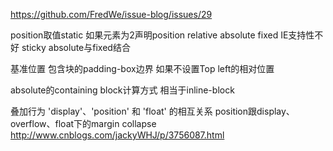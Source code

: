 https://github.com/FredWe/issue-blog/issues/29

position取值static 如果元素为2声明position
            relative absolute
            fixed IE支持性不好
            sticky absolute与fixed结合

基准位置
包含块的padding-box边界
如果不设置Top left的相对位置

absolute的containing block计算方式
相当于inline-block

叠加行为
'display'、'position' 和 'float' 的相互关系
position跟display、overflow、float下的margin collapse
http://www.cnblogs.com/jackyWHJ/p/3756087.html